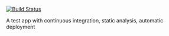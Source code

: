 [![Build Status](https://travis-ci.org/cagdasgerede/demoapp.svg?branch=master)](https://travis-ci.org/cagdasgerede/demoapp)

A test app with continuous integration, static analysis, automatic deployment

